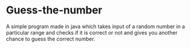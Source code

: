 # Guess-the-number
 A simple program made in java which takes input of a random number in a particular range and checks if it is correct or not and gives you another chance to guess the correct number.
